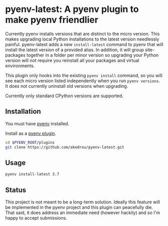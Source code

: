 # pyenv-latest: A pyenv plugin to make pyenv friendlier

Currently pyenv installs versions that are distinct to the micro version. This
makes upgrading local Python installations to the latest version needlessly
painful. pyenv-latest adds a new `install-latest` command to pyenv that will
install the latest version of a provided alias. In addition, it will group
site-packages together in a folder per minor version so upgrading your Python
version will not require you reinstall all your packages and virtual
environments.

This plugin only hooks into the existing `pyenv install` command, so you will
see each micro version listed independently when you run `pyenv versions`. It
does not currently uninstall old versions when upgrading.

Currently only standard CPython versions are supported.

## Installation
You must have [pyenv](https://github.com/pyenv/pyenv) installed.

Install as a [pyenv plugin](https://github.com/pyenv/pyenv/wiki/Plugins).
```sh
cd $PYENV_ROOT/plugins
git clone https://github.com/akedrou/pyenv-latest.git
```

## Usage
```sh
pyenv install-latest 3.7
```

## Status
This project is not meant to be a long-term solution. Ideally this feature will
be implemented in the pyenv project and this plugin can peacefully die. That
said, it does address an immediate need (however hackily) and so I'm happy to
accept submissions.
